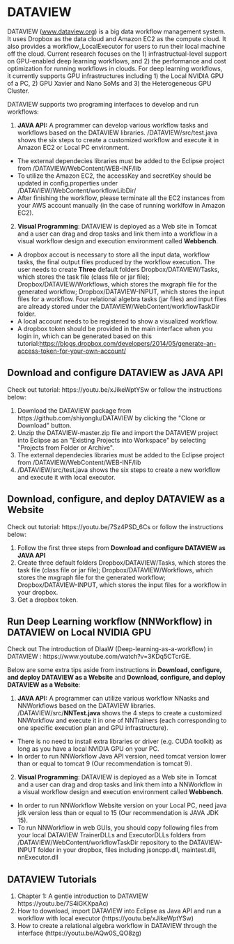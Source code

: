 # DATAVIEW
DATAVIEW (www.dataview.org) is a big data workflow management system. It uses Dropbox as the data cloud and Amazon EC2 as the compute cloud. It also provides a workflow_LocalExecutor for users to run their local machine off the cloud. Current research focuses on the 1) infrastructual-level support on GPU-enabled deep learning workflows, and 2) the performance and cost optimization for running workflows in clouds. For deep learning workflows, it currently supports GPU infrastructures including 1) the Local NVIDIA GPU of a PC, 2) GPU Xavier and Nano SoMs and 3) the Heterogeneous GPU Cluster.



DATAVIEW supports two programing interfaces to develop and run workflows:

1. <b>JAVA API:</b> A programmer can develop various workflow tasks and workflows based on the DATAVIEW libraries. /DATAVIEW/src/test.java shows the six steps to create a customized workflow and execute it in Amazon EC2 or Local PC environment.
* The external dependecies libraries must be added to the Eclipse project from /DATAVIEW/WebContent/WEB-INF/lib
* To utilize the Amazon EC2, the accessKey and secretKey should be updated in config.properties under /DATAVIEW/WebContent/workflowLibDir/
* After finishing the workflow, please terminate all the EC2 instances from your AWS account manually (in the case of running worklfow in Amazon EC2).

2. <b>Visual Programming</b>: DATAVIEW is deployed as a Web site in Tomcat and a user can drag and drop tasks and link them into a workflow in a visual workflow design and execution environment called <b>Webbench</b>. 

* A dropbox accout is necessary to store all the input data,  workflow tasks, the final output files produced by the workflow execution. The user needs to create <b>Three</b> default folders 
Dropbox/DATAVIEW/Tasks,  which stores the task file (class file or jar file); Dropbox/DATAVIEW/Workflows, which stores the mxgraph file for the generated workflow; Dropbox/DATAVIEW-INPUT, which stores the input files for a workflow. 
Four relational algebra tasks (jar files) and input files are already stored under the DATAVIEW/WebContent/workflowTaskDir folder. 
* A local account needs to be registered to show a visualized workflow.
* A dropbox token should be provided in the main interface when you login in, which can be generated based on this tutorial:https://blogs.dropbox.com/developers/2014/05/generate-an-access-token-for-your-own-account/

<h2>Download and configure DATAVIEW as JAVA API</h2>
Check out tutorial: https://youtu.be/xJikeWptYSw or follow the instructions below: 

<OL>
    <li>Download the DATAVIEW package from https://github.com/shiyonglu/DATAVIEW by clicking the "Clone or Download" button.
    </li> 
     <li> Unzip the DATAVIEW-master.zip file and import the DATAVIEW project into Eclipse as an "Existing Projects into Workspace" by selecting "Projects from Folder or Archive".
    </li> 
    <li> The external dependecies libraries must be added to the Eclipse project from /DATAVIEW/WebContent/WEB-INF/lib </li>
    <li>/DATAVIEW/src/test.java shows the six steps to create a new workflow and execute it with local executor.</li>
   <!--
   <li> To use the EC2-Cloud, create an Access key ID and a Secret access key in Amazon EC2 following the tutotial: https://youtu.be/9741e4CubMQ </li>
    <li>Replace the accessKey(Access key ID) and the secretKey(Secret access key) in config.properties by the Access key ID and Secret access key created in the previous step. File config.properties is under /DATAVIEW/WebContent/workflowLibDir/. </li>
    <li>/DATAVIEW/src/test.java shows the six steps to create a new workflow and execute it in Amazon EC2.</li>
    <li>After the execution of a workflow completes, please terminate all the EC2 instances from your AWS account manually.</li>
    -->
</OL>


<h2>Download, configure, and deploy DATAVIEW as a Website</h2>
Check out tutorial: https://youtu.be/7Sz4PSD_6Cs or follow the instructions below: 
<OL>
    <li> Follow the first three steps from <b>Download and configure DATAVIEW as JAVA API</b> </li>
    <li>  Create three default folders Dropbox/DATAVIEW/Tasks, which stores the task file (class file or jar file); Dropbox/DATAVIEW/Workflows, which stores the mxgraph file for the generated workflow; Dropbox/DATAVIEW-INPUT, which stores the input files for a workflow in your dropbox. </li>
    <li> Get a dropbox token. </li>
</OL>

<h2>Run Deep Learning workflow (NNWorkflow) in DATAVIEW on Local NVIDIA GPU</h2>
Check out The introduction of DlaaW (Deep-learning-as-a-workflow) in DATAVIEW : https://www.youtube.com/watch?v=3KDq5CTcrGE.

Below are some extra tips aside from instructions in <b>Download, configure, and deploy DATAVIEW as a Website</b> and <b>Download, configure, and deploy DATAVIEW as a Website</b>:
1. <b>JAVA API:</b> A programmer can utilize various workflow NNasks and NNWorkflows based on the DATAVIEW libraries. /DATAVIEW/src/<b>NNTest.java</b> shows the 4 steps to create a customized NNWorkflow and execute it in one of NNTrainers (each corresponding to one specific execution plan and GPU infrastructure).
* There is no need to install extra libraries or driver (e.g. CUDA toolkit) as long as you have a local NVIDIA GPU on your PC. 
* In order to run NNWorkflow Java API version, need tomcat version lower than or equal to tomcat 9 (Our recommendation is tomcat 9). 

2. <b>Visual Programming</b>: DATAVIEW is deployed as a Web site in Tomcat and a user can drag and drop tasks and link them into a NNWorkflow in a visual workflow design and execution environment called <b>Webbench</b>. 
* In order to run NNWorkflow Website version on your Local PC, need java jdk version less than or equal to 15 (Our recommendation is JAVA JDK 15). 
* To run NNWorkflow in web GUIs, you should copy following files from your local DATAVIEW TrainerDLLs and ExecutorDLLs folders from /DATAVIEW/WebContent/workflowTaskDir repository to the DATAVIEW-INPUT folder in your dropbox, files including jsoncpp.dll, maintest.dll, nnExecutor.dll

<h2>DATAVIEW Tutorials</h2>
<OL>
    <li> Chapter 1: A gentle introduction to DATAVIEW https://youtu.be/7S4iGKXpaAc) </li>
    <li> How to download, import DATAVIEW into Eclipse as Java API and run a workflow with local executor (https://youtu.be/xJikeWptYSw)</li>
    <li> How to create a relational algebra workflow in DATAVIEW through the interface (https://youtu.be/AQw0S_QO8zg) </li>
    <!--
    <li> How to download and import DATAVIEW into Eclipse as Java API (https://youtu.be/R6A6jreySFc)</li>
    <li> How to create an Access Key ID and a Secret access key in Amazon EC2 (https://youtu.be/9741e4CubMQ)</li>
    <li> How to create a workflow task for DATAVIEW (the linear regression example) (https://youtu.be/BPaoR_zogPA)</li>
    <li> How to create a workflow task in Python (https://youtu.be/3vSx-g9FnZU)</li>
    <li> How to create a workflow task for DATAVIEW (the K-means example) (https://youtu.be/N4jIYbYSFd4) </li>
    <li> How to create a workflow in DATAVIEW (the word count example) (https://youtu.be/x1f8UgyShtI) </li>
    <li> How to create a workflow in DATAVIEW (the distributed K-means workflow example) (https://youtu.be/aQJPzdQQ3Uc)</li>
    <li> How to create a workflow in DATAVIEW (the word count example revisited) (https://youtu.be/U8mhL9vVXlM)</li>
    <li> How to create a workflow in DATAVIEW (the distributed K-means workflow example revisited) (https://youtu.be/QLN8q9Hg1eE)</li>
    <li> How to generate a random workflow and then visualize it (https://youtu.be/aQPIhe2ZnzU)</li>
    <li> How to debug the functionality of a task (https://youtu.be/N4jIYbYSFd4)</li>
    <li> How to use Dataview.debugger to debug your DATAVIEW applications (https://youtu.be/1d1vJRGPBYs) </li>
    <li> How to develop a new workflow planner (https://youtu.be/R0i2s-LkGV8) </li>
    <li> An introduction to WowkrlfowExecutor_Beta (<a href="https://www.youtube.com/watch?v=kBIcxWyJgQA&t=2726s">part 1</a>
        | <a href="https://www.youtube.com/watch?v=Km24otM3rEM&t=582s">part 2</a>)
        -->
</OL>

